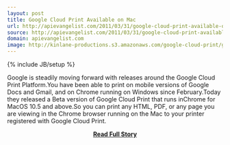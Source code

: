 ```yaml
---
layout: post
title: Google Cloud Print Available on Mac
url: http://apievangelist.com/2011/03/31/google-cloud-print-available-on-mac/
source: http://apievangelist.com/2011/03/31/google-cloud-print-available-on-mac/
domain: apievangelist.com
image: http://kinlane-productions.s3.amazonaws.com/google-cloud-print/google-cloud-print.png
---
```

{% include JB/setup %}<p>Google is steadily moving forward with releases around the Google Cloud Print Platform.You have been able to print on mobile versions of Google Docs and Gmail, and on Chrome running on Windows since February.Today they released a Beta version of Google Cloud Print that runs inChrome for MacOS 10.5 and above.So you can print any HTML, PDF, or any page you are viewing in the Chrome browser running on the Mac to your printer registered with Google Cloud Print.</p>
<center><p><a href="http://apievangelist.com/2011/03/31/google-cloud-print-available-on-mac/" style='padding:25px; font-sze:18px; font-weight: bold;'>Read Full Story</a></p></center>
